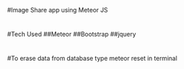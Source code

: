 #Image Share app using Meteor JS
#
#Tech Used
##Meteor
##Bootstrap
##jquery
#
#
#To erase data from database type meteor reset in terminal